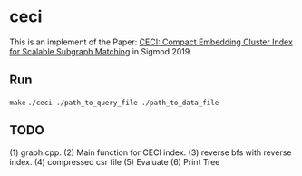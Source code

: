 # ceci 
This is an implement of the Paper: [ CECI: Compact Embedding Cluster Index for Scalable Subgraph Matching](https://www2.seas.gwu.edu/~howie/publications/CECI-SIGMOD19.pdf) in Sigmod 2019.

## Run
`make`
`./ceci ./path_to_query_file ./path_to_data_file`

## TODO
(1) graph.cpp.
(2) Main function for CECI index.
(3) reverse bfs with reverse index.
(4) compressed csr file
(5) Evaluate
(6) Print Tree
